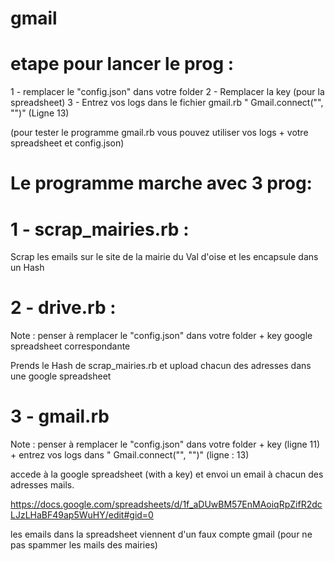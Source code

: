 # gmail

# etape pour lancer le prog : 

1 - remplacer le "config.json" dans votre folder
2 - Remplacer la key (pour la spreadsheet) 
3 - Entrez vos logs dans le fichier gmail.rb " Gmail.connect("", "")" (Ligne 13)

(pour tester le programme gmail.rb vous pouvez utiliser vos logs + votre spreadsheet et config.json)

# Le programme marche avec 3 prog:

# 1 - scrap_mairies.rb : 
  Scrap les emails sur le site de la mairie du Val d'oise et les encapsule dans un Hash

# 2 - drive.rb : 

Note : penser à remplacer le "config.json" dans votre folder + key google spreadsheet correspondante


  Prends le Hash de scrap_mairies.rb et upload chacun des adresses dans une google spreadsheet

# 3 - gmail.rb

Note : penser à remplacer le "config.json" dans votre folder + key (ligne 11) + entrez vos logs dans " Gmail.connect("", "")" (ligne : 13)

  accede à la google spreadsheet (with a key) et envoi un email à chacun des adresses mails.

https://docs.google.com/spreadsheets/d/1f_aDUwBM57EnMAoiqRpZifR2dcLJzLHaBF49ap5WuHY/edit#gid=0

les emails dans la spreadsheet viennent d'un faux compte gmail (pour ne pas spammer les mails des mairies)

